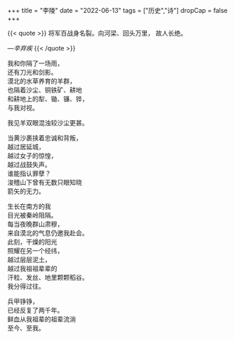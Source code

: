 +++
title = "李陵"
date = "2022-06-13"
tags = ["历史","诗"]
dropCap = false
+++

{{< quote >}}
将军百战身名裂。向河梁、回头万里， 故人长绝。

*—辛弃疾*
{{< /quote >}}

我和你隔了一场雨，<br>
还有刀光和剑影。<br>
漠北的水草养育的羊群，<br>
也隔着沙尘、铜铁矿、耕地<br>
和耕地上的犁、锄、镰、铧，<br>
与我对视。<br>

我见羊双眼混浊较沙尘更甚。<br>

当黄沙裹挟着忠诚和背叛，<br>
越过居延城，<br>
越过女子的惊惶，<br>
越过战鼓失声。<br>
谁能指认罪孽？<br>
浚稽山下曾有无数只眼知晓<br>
箭矢的无力。<br>

生长在南方的我<br>
目光被秦岭阻隔。<br>
每当夜晚群山肃穆，<br>
来自漠北的气息仍邀我赴会。<br>
此刻，干燥的阳光<br>
照耀在另一个经纬，<br>
越过层层泥土，<br>
越过我祖祖辈辈的<br>
汗粒、发丝、地里颗颗稻谷。<br>
我分得过往。<br>

兵甲铮铮，<br>
已经反复了两千年。<br>
鲜血从我祖辈的祖辈流淌<br>
至今、至我。<br>
